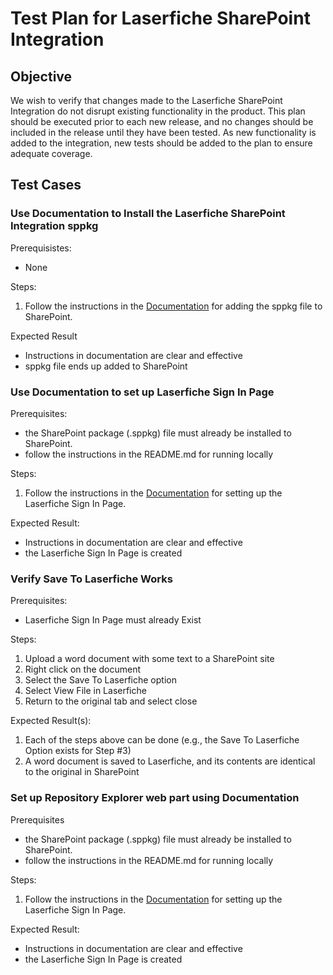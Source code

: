 # Test Plan for Laserfiche SharePoint Integration

## Objective
We wish to verify that changes made to the Laserfiche SharePoint Integration do not disrupt
existing functionality in the product. This plan should be executed prior to each new
release, and no changes should be included in the release until they have been tested. As 
new functionality is added to the integration, new tests should be added to the plan
to ensure adequate coverage.

## Test Cases

### Use Documentation to Install the Laserfiche SharePoint Integration sppkg
Prerequisistes:
- None

Steps:
1. Follow the instructions in the [Documentation](https://laserfiche.github.io/laserfiche-sharepoint-integration/docs/admin-documentation.html#deploy-laserfiche-sharepoint-integration-to-a-sharepoint-site) for adding the sppkg file to SharePoint.

Expected Result
- Instructions in documentation are clear and effective
- sppkg file ends up added to SharePoint
### Use Documentation to set up Laserfiche Sign In Page

Prerequisites:
- the SharePoint package (.sppkg) file must already be installed to SharePoint.
- follow the instructions in the README.md for running locally

Steps:
1. Follow the instructions in the [Documentation](https://laserfiche.github.io/laserfiche-sharepoint-integration/docs/admin-documentation/add-app-to-sp-site#) for setting up the Laserfiche Sign In Page.

Expected Result:
- Instructions in documentation are clear and effective
- the Laserfiche Sign In Page is created

### Verify Save To Laserfiche Works
Prerequisites:
- Laserfiche Sign In Page must already Exist

Steps:
1. Upload a word document with some text to a SharePoint site
1. Right click on the document
1. Select the Save To Laserfiche option
1. Select View File in Laserfiche
1. Return to the original tab and select close

Expected Result(s):
1. Each of the steps above can be done (e.g., the Save To Laserfiche Option exists for Step #3)
1. A word document is saved to Laserfiche, and its contents are identical to the original in SharePoint

### Set up Repository Explorer web part using Documentation
Prerequisites
- the SharePoint package (.sppkg) file must already be installed to SharePoint.
- follow the instructions in the README.md for running locally

Steps:
1. Follow the instructions in the [Documentation](https://laserfiche.github.io/laserfiche-sharepoint-integration/docs/admin-documentation/add-app-to-sp-site) for setting up the Laserfiche Sign In Page.

Expected Result:
- Instructions in documentation are clear and effective
- the Laserfiche Sign In Page is created
